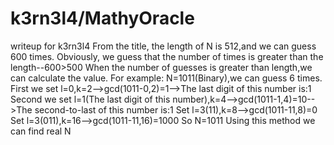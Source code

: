 # k3rn3l4/MathyOracle
writeup for k3rn3l4
From the title, the length of N is 512,and we can guess 600 times.
Obviously, we guess that the number of times is greater than the length--600>500
When the number of guesses is greater than length,we can calculate the value.
For example:
N=1011(Binary),we can guess 6 times.
First we set l=0,k=2-->gcd(1011-0,2)=1-->The last digit of this number is:1
Second we set l=1(The last digit of this number),k=4-->gcd(1011-1,4)=10-->The second-to-last of this number is:1
Set l=3(11),k=8-->gcd(1011-11,8)=0
Set l=3(011),k=16-->gcd(1011-11,16)=1000
So N=1011
Using this method we can find real N
